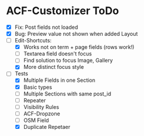 ACF-Customizer ToDo
===================

 - [x] Fix: Post fields not loaded
 - [x] Bug: Preview value not shown when added Layout
 - [ ] Edit-Shortcuts:
	 - [x] Works not on term + page fields (rows work!)
	 - [ ] Textarea field doesn't focus
	 - [ ] Find solution to focus Image, Gallery
	 - [x] More distinct focus style
 - [ ] Tests
	 - [x] Multiple Fields in one Section
	 - [x] Basic types
	 - [ ] Multiple Sections with same post_id
	 - [ ] Repeater
	 - [ ] Visibility Rules
	 - [ ] ACF-Dropzone
	 - [ ] OSM Field
	 - [x] Duplicate Repetaer
